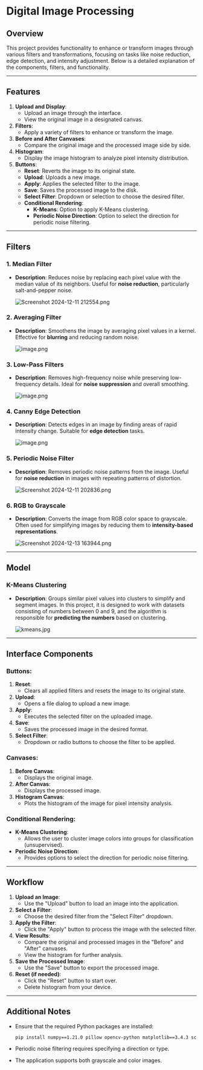 # Digital Image Processing 

## Overview

This project provides functionality to enhance or transform images through various filters and transformations, focusing on tasks like noise reduction, edge detection, and intensity adjustment. Below is a detailed explanation of the components, filters, and functionality.

---

## Features

1. **Upload and Display**:
    - Upload an image through the interface.
    - View the original image in a designated canvas.
2. **Filters**:
    - Apply a variety of filters to enhance or transform the image.
3. **Before and After Canvases**:
    - Compare the original image and the processed image side by side.
4. **Histogram**:
    - Display the image histogram to analyze pixel intensity distribution.
5. **Buttons**:
    - **Reset**: Reverts the image to its original state.
    - **Upload**: Uploads a new image.
    - **Apply**: Applies the selected filter to the image.
    - **Save**: Saves the processed image to the disk.
    - **Select Filter**: Dropdown or selection to choose the desired filter.
    - **Conditional Rendering**:
        - **K-Means**: Option to apply K-Means clustering.
        - **Periodic Noise Direction**: Option to select the direction for periodic noise filtering.

---

## Filters

### 1. **Median Filter**

- **Description**: Reduces noise by replacing each pixel value with the median value of its neighbors. Useful for **noise reduction**, particularly salt-and-pepper noise.
    
    ![Screenshot 2024-12-11 212554.png](https://prod-files-secure.s3.us-west-2.amazonaws.com/e8285488-d80f-4e5b-989e-cc8219b95a3e/1eb69179-ba6c-4d98-93e9-5d579a15f4e7/Screenshot_2024-12-11_212554.png)
    

### 2. **Averaging Filter**

- **Description**: Smoothens the image by averaging pixel values in a kernel. Effective for **blurring** and reducing random noise.
    
    ![image.png](https://prod-files-secure.s3.us-west-2.amazonaws.com/e8285488-d80f-4e5b-989e-cc8219b95a3e/873ef0c0-e81b-4586-bf52-e2ac0cd68d96/image.png)
    

### 3. **Low-Pass Filters**

- **Description**: Removes high-frequency noise while preserving low-frequency details. Ideal for **noise suppression** and overall smoothing.
    
    ![image.png](https://prod-files-secure.s3.us-west-2.amazonaws.com/e8285488-d80f-4e5b-989e-cc8219b95a3e/dc7b9be1-36d7-4f37-b2fa-f4af6f3d82bd/image.png)
    

### 4. **Canny Edge Detection**

- **Description**: Detects edges in an image by finding areas of rapid intensity change. Suitable for **edge detection** tasks.
    
    ![image.png](https://prod-files-secure.s3.us-west-2.amazonaws.com/e8285488-d80f-4e5b-989e-cc8219b95a3e/49a15937-176f-4e41-bb68-5c2d1c29fa60/image.png)
    

### 5. **Periodic Noise Filter**

- **Description**: Removes periodic noise patterns from the image. Useful for **noise reduction** in images with repeating patterns of distortion.
    
    ![Screenshot 2024-12-11 202836.png](https://prod-files-secure.s3.us-west-2.amazonaws.com/e8285488-d80f-4e5b-989e-cc8219b95a3e/4a77c4ce-d7f7-4c89-8312-884980a3a983/Screenshot_2024-12-11_202836.png)
    

### 6. **RGB to Grayscale**

- **Description**: Converts the image from RGB color space to grayscale. Often used for simplifying images by reducing them to **intensity-based representations**.
    
    ![Screenshot 2024-12-13 163944.png](https://prod-files-secure.s3.us-west-2.amazonaws.com/e8285488-d80f-4e5b-989e-cc8219b95a3e/9bf1d1e9-4c9d-46bb-8cd8-e5d0970aa2b5/Screenshot_2024-12-13_163944.png)
    

---

## Model

### **K-Means Clustering**

- **Description**: Groups similar pixel values into clusters to simplify and segment images. In this project, it is designed to work with datasets consisting of numbers between 0 and 9, and the algorithm is responsible for **predicting the numbers** based on clustering.
    
    ![kmeans.jpg](https://prod-files-secure.s3.us-west-2.amazonaws.com/e8285488-d80f-4e5b-989e-cc8219b95a3e/6b639113-2d8c-436c-956a-c88186f6c420/kmeans.jpg)
    

---

## Interface Components

### Buttons:

1. **Reset**:
    - Clears all applied filters and resets the image to its original state.
2. **Upload**:
    - Opens a file dialog to upload a new image.
3. **Apply**:
    - Executes the selected filter on the uploaded image.
4. **Save**:
    - Saves the processed image in the desired format.
5. **Select Filter**:
    - Dropdown or radio buttons to choose the filter to be applied.

### Canvases:

1. **Before Canvas**:
    - Displays the original image.
2. **After Canvas**:
    - Displays the processed image.
3. **Histogram Canvas**:
    - Plots the histogram of the image for pixel intensity analysis.

### Conditional Rendering:

- **K-Means Clustering**:
    - Allows the user to cluster image colors into groups for classification (unsupervised).
- **Periodic Noise Direction**:
    - Provides options to select the direction for periodic noise filtering.

---

## Workflow

1. **Upload an Image**:
    - Use the "Upload" button to load an image into the application.
2. **Select a Filter**:
    - Choose the desired filter from the "Select Filter" dropdown.
3. **Apply the Filter**:
    - Click the "Apply" button to process the image with the selected filter.
4. **View Results**:
    - Compare the original and processed images in the "Before" and "After" canvases.
    - View the histogram for further analysis.
5. **Save the Processed Image**:
    - Use the "Save" button to export the processed image.
6. **Reset (if needed)**:
    - Click the "Reset" button to start over.
    - Delete histogram from your device.

---

## Additional Notes

- Ensure that the required Python packages are installed:
    
    ```bash
    pip install numpy==1.21.0 pillow opencv-python matplotlib==3.4.3 scikit-image
    ```
    
- Periodic noise filtering requires specifying a direction or type.
- The application supports both grayscale and color images.
